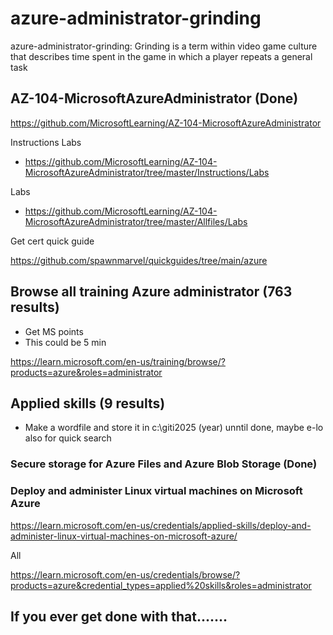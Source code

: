 # azure-administrator-grinding
azure-administrator-grinding: Grinding is a term within video game culture that describes time spent in the game in which a player repeats a general task

## AZ-104-MicrosoftAzureAdministrator (Done)

https://github.com/MicrosoftLearning/AZ-104-MicrosoftAzureAdministrator


Instructions Labs

* https://github.com/MicrosoftLearning/AZ-104-MicrosoftAzureAdministrator/tree/master/Instructions/Labs

Labs

* https://github.com/MicrosoftLearning/AZ-104-MicrosoftAzureAdministrator/tree/master/Allfiles/Labs


Get cert quick guide

https://github.com/spawnmarvel/quickguides/tree/main/azure


## Browse all training Azure administrator (763 results)

* Get MS points
* This could be 5 min

https://learn.microsoft.com/en-us/training/browse/?products=azure&roles=administrator


## Applied skills (9 results)

* Make a wordfile and store it in c:\giti2025 (year) unntil done, maybe e-lo also for quick search

### Secure storage for Azure Files and Azure Blob Storage (Done)

### Deploy and administer Linux virtual machines on Microsoft Azure

https://learn.microsoft.com/en-us/credentials/applied-skills/deploy-and-administer-linux-virtual-machines-on-microsoft-azure/



All

https://learn.microsoft.com/en-us/credentials/browse/?products=azure&credential_types=applied%20skills&roles=administrator


## If you ever get done with that.......




